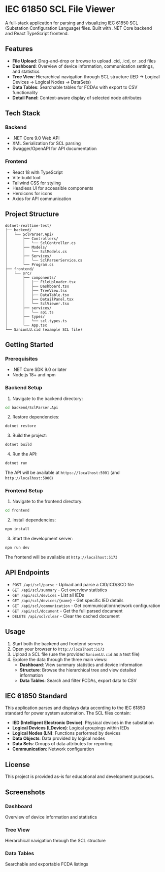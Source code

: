 # IEC 61850 SCL File Viewer

A full-stack application for parsing and visualizing IEC 61850 SCL (Substation Configuration Language) files. Built with .NET Core backend and React TypeScript frontend.

## Features

- **File Upload**: Drag-and-drop or browse to upload .cid, .icd, or .scd files
- **Dashboard**: Overview of device information, communication settings, and statistics
- **Tree View**: Hierarchical navigation through SCL structure (IED → Logical Devices → Logical Nodes → DataSets)
- **Data Tables**: Searchable tables for FCDAs with export to CSV functionality
- **Detail Panel**: Context-aware display of selected node attributes

## Tech Stack

### Backend

- .NET Core 9.0 Web API
- XML Serialization for SCL parsing
- Swagger/OpenAPI for API documentation

### Frontend

- React 18 with TypeScript
- Vite build tool
- Tailwind CSS for styling
- Headless UI for accessible components
- Heroicons for icons
- Axios for API communication

## Project Structure

```
dotnet-realtime-test/
├── backend/
│   └── SclParser.Api/
│       ├── Controllers/
│       │   └── SclController.cs
│       ├── Models/
│       │   └── SclModels.cs
│       ├── Services/
│       │   └── SclParserService.cs
│       └── Program.cs
├── frontend/
│   └── src/
│       ├── components/
│       │   ├── FileUploader.tsx
│       │   ├── Dashboard.tsx
│       │   ├── TreeView.tsx
│       │   ├── DataTable.tsx
│       │   ├── DetailPanel.tsx
│       │   └── SclViewer.tsx
│       ├── services/
│       │   └── api.ts
│       ├── types/
│       │   └── scl.types.ts
│       └── App.tsx
└── SanionLU.cid (example SCL file)
```

## Getting Started

### Prerequisites

- .NET Core SDK 9.0 or later
- Node.js 18+ and npm

### Backend Setup

1. Navigate to the backend directory:

```bash
cd backend/SclParser.Api
```

2. Restore dependencies:

```bash
dotnet restore
```

3. Build the project:

```bash
dotnet build
```

4. Run the API:

```bash
dotnet run
```

The API will be available at `https://localhost:5001` (and `http://localhost:5000`)

### Frontend Setup

1. Navigate to the frontend directory:

```bash
cd frontend
```

2. Install dependencies:

```bash
npm install
```

3. Start the development server:

```bash
npm run dev
```

The frontend will be available at `http://localhost:5173`

## API Endpoints

- `POST /api/scl/parse` - Upload and parse a CID/ICD/SCD file
- `GET /api/scl/summary` - Get overview statistics
- `GET /api/scl/devices` - List all IEDs
- `GET /api/scl/devices/{name}` - Get specific IED details
- `GET /api/scl/communication` - Get communication/network configuration
- `GET /api/scl/document` - Get the full parsed document
- `DELETE /api/scl/clear` - Clear the cached document

## Usage

1. Start both the backend and frontend servers
2. Open your browser to `http://localhost:5173`
3. Upload a SCL file (use the provided `SanionLU.cid` as a test file)
4. Explore the data through the three main views:
   - **Dashboard**: View summary statistics and device information
   - **Structure**: Browse the hierarchical tree and view detailed information
   - **Data Tables**: Search and filter FCDAs, export data to CSV

## IEC 61850 Standard

This application parses and displays data according to the IEC 61850 standard for power system automation. The SCL files contain:

- **IED (Intelligent Electronic Device)**: Physical devices in the substation
- **Logical Devices (LDevice)**: Logical groupings within IEDs
- **Logical Nodes (LN)**: Functions performed by devices
- **Data Objects**: Data provided by logical nodes
- **Data Sets**: Groups of data attributes for reporting
- **Communication**: Network configuration

## License

This project is provided as-is for educational and development purposes.

## Screenshots

### Dashboard

Overview of device information and statistics

### Tree View

Hierarchical navigation through the SCL structure

### Data Tables

Searchable and exportable FCDA listings
